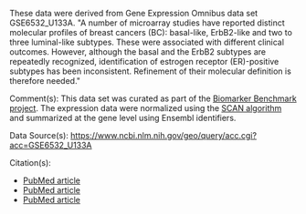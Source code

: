 These data were derived from Gene Expression Omnibus data set GSE6532_U133A. "A number of microarray studies have reported distinct molecular profiles of breast cancers (BC): basal-like, ErbB2-like and two to three luminal-like subtypes. These were associated with different clinical outcomes. However, although the basal and the ErbB2 subtypes are repeatedly recognized, identification of estrogen receptor (ER)-positive subtypes has been inconsistent. Refinement of their molecular definition is therefore needed."

Comment(s): This data set was curated as part of the [Biomarker Benchmark project](https://osf.io/ssk3t/). The expression data were normalized using the [SCAN algorithm](https://bioconductor.org/packages/release/bioc/html/SCAN.UPC.html) and summarized at the gene level using Ensembl identifiers.

Data Source(s): https://www.ncbi.nlm.nih.gov/geo/query/acc.cgi?acc=GSE6532_U133A

Citation(s): 
* [PubMed article](https://www.ncbi.nlm.nih.gov/pubmed/17401012) 
* [PubMed article](https://www.ncbi.nlm.nih.gov/pubmed/18498629) 
* [PubMed article](https://www.ncbi.nlm.nih.gov/pubmed/20479250)
